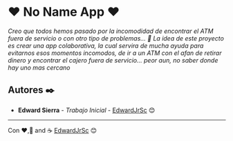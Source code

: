 # :heart: No Name App :heart:

_Creo que todos hemos pasado por la incomodidad de encontrar el ATM fuera de servicio o con otro tipo de problemas... 👀_
_La idea de este proyecto es crear una app colaborativa, la cual servira de mucha ayuda para evitarnos esos momentos incomodos, de ir a un ATM con el afan de retirar dinero y encontrar el cajero fuera de servicio... peor aun, no saber donde hay uno mas cercano_


## Autores :black_nib:
* **Edward Sierra** - *Trabajo Inicial* - [EdwardJrSc](https://github.com/EdwardJrSc) :blush:





---
Con :heart:,:muscle: and :coffee: [EdwardJrSc](https://github.com/EdwardJrSc) :blush: